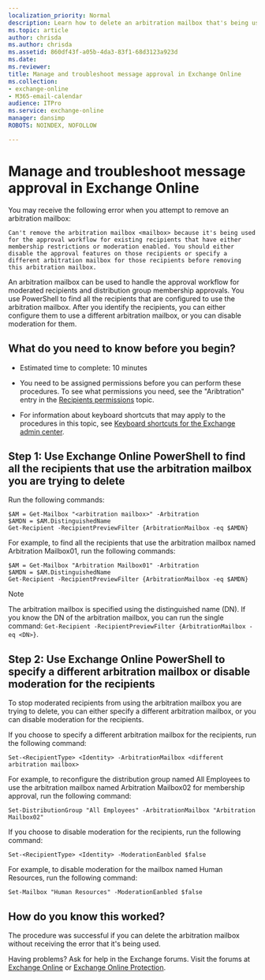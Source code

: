 ```yaml
---
localization_priority: Normal
description: Learn how to delete an arbitration mailbox that's being used by mailboxes in Exchange Online
ms.topic: article
author: chrisda
ms.author: chrisda
ms.assetid: 860df43f-a05b-4da3-83f1-68d3123a923d
ms.date: 
ms.reviewer: 
title: Manage and troubleshoot message approval in Exchange Online
ms.collection: 
- exchange-online
- M365-email-calendar
audience: ITPro
ms.service: exchange-online
manager: dansimp
ROBOTS: NOINDEX, NOFOLLOW

---
```


# Manage and troubleshoot message approval in Exchange Online

You may receive the following error when you attempt to remove an arbitration mailbox:

 `Can't remove the arbitration mailbox <mailbox> because it's being used for the approval workflow for existing recipients that have either membership restrictions or moderation enabled. You should either disable the approval features on those recipients or specify a different arbitration mailbox for those recipients before removing this arbitration mailbox.`

An arbitration mailbox can be used to handle the approval workflow for moderated recipients and distribution group membership approvals. You use PowerShell to find all the recipients that are configured to use the arbitration mailbox. After you identify the recipients, you can either configure them to use a different arbitration mailbox, or you can disable moderation for them.

## What do you need to know before you begin?

- Estimated time to complete: 10 minutes

- You need to be assigned permissions before you can perform these procedures. To see what permissions you need, see the "Aribtration" entry in the [Recipients permissions](https://technet.microsoft.com/library/5b690bcb-c6df-4511-90e1-08ca91f43b37.aspx) topic.

- For information about keyboard shortcuts that may apply to the procedures in this topic, see [Keyboard shortcuts for the Exchange admin center](../../accessibility/keyboard-shortcuts-in-admin-center.md).

## Step 1: Use Exchange Online PowerShell to find all the recipients that use the arbitration mailbox you are trying to delete

Run the following commands:

```
$AM = Get-Mailbox "<arbitration mailbox>" -Arbitration
$AMDN = $AM.DistinguishedName
Get-Recipient -RecipientPreviewFilter {ArbitrationMailbox -eq $AMDN}
```

For example, to find all the recipients that use the arbitration mailbox named Arbitration Mailbox01, run the following commands:

```
$AM = Get-Mailbox "Arbitration Mailbox01" -Arbitration
$AMDN = $AM.DistinguishedName
Get-Recipient -RecipientPreviewFilter {ArbitrationMailbox -eq $AMDN}
```

> [!NOTE]
> The arbitration mailbox is specified using the distinguished name (DN). If you know the DN of the arbitration mailbox, you can run the single command: `Get-Recipient -RecipientPreviewFilter {ArbitrationMailbox -eq <DN>}`.

## Step 2: Use Exchange Online PowerShell to specify a different arbitration mailbox or disable moderation for the recipients

To stop moderated recipients from using the arbitration mailbox you are trying to delete, you can either specify a different arbitration mailbox, or you can disable moderation for the recipients.

If you choose to specify a different arbitration mailbox for the recipients, run the following command:

```
Set-<RecipientType> <Identity> -ArbitrationMailbox <different arbitration mailbox>
```

For example, to reconfigure the distribution group named All Employees to use the arbitration mailbox named Arbitration Mailbox02 for membership approval, run the following command:

```
Set-DistributionGroup "All Employees" -ArbitrationMailbox "Arbitration Mailbox02"
```

If you choose to disable moderation for the recipients, run the following command:

```
Set-<RecipientType> <Identity> -ModerationEanbled $false
```

For example, to disable moderation for the mailbox named Human Resources, run the following command:

```
Set-Mailbox "Human Resources" -ModerationEanbled $false
```

## How do you know this worked?

The procedure was successful if you can delete the arbitration mailbox without receiving the error that it's being used.

Having problems? Ask for help in the Exchange forums. Visit the forums at [Exchange Online](https://go.microsoft.com/fwlink/p/?linkId=267542) or [Exchange Online Protection](https://go.microsoft.com/fwlink/p/?linkId=285351).


